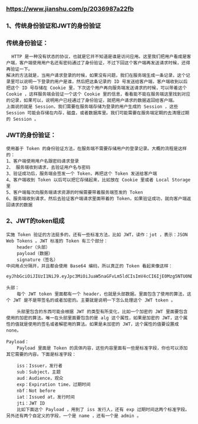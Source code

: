 ### https://www.jianshu.com/p/2036987a22fb
### 1、传统身份验证和JWT的身份验证
### 传统身份验证：
      HTTP 是一种没有状态的协议，也就是它并不知道是谁是访问应用。这里我们把用户看成是客户端，客户端使用用户名还有密码通过了身份验证，不过下回这个客户端再发送请求时候，还得再验证一下。
    解决的方法就是，当用户请求登录的时候，如果没有问题，我们在服务端生成一条记录，这个记录里可以说明一下登录的用户是谁，然后把这条记录的 ID 号发送给客户端，客户端收到以后把这个 ID 号存储在 Cookie 里，下次这个用户再向服务端发送请求的时候，可以带着这个 Cookie ，这样服务端会验证一个这个 Cookie 里的信息，看看能不能在服务端这里找到对应的记录，如果可以，说明用户已经通过了身份验证，就把用户请求的数据返回给客户端。
    上面说的就是 Session，我们需要在服务端存储为登录的用户生成的 Session ，这些 Session 可能会存储在内存，磁盘，或者数据库里。我们可能需要在服务端定期的去清理过期的 Session 。
### JWT的身份验证：
    使用基于 Token 的身份验证方法，在服务端不需要存储用户的登录记录。大概的流程是这样的：
    1、客户端使用用户名跟密码请求登录
    2、 服务端收到请求，去验证用户名与密码
    3、验证成功后，服务端会签发一个 Token，再把这个 Token 发送给客户端
    4、客户端收到 Token 以后可以把它存储起来，比如放在 Cookie 里或者 Local Storage 里
    5、客户端每次向服务端请求资源的时候需要带着服务端签发的 Token
    6、服务端收到请求，然后去验证客户端请求里面带着的 Token，如果验证成功，就向客户端返回请求的数据


### 2、JWT的token组成

    实施 Token 验证的方法挺多的，还有一些标准方法，比如 JWT，读作：jot ，表示：JSON Web Tokens 。JWT 标准的 Token 有三个部分：
        header（头部）
        payload（数据）
        signature（签名）
    中间用点分隔开，并且都会使用 Base64 编码，所以真正的 Token 看起来像这样：
        eyJhbGciOiJIUzI1NiJ9.eyJpc3MiOiJuaW5naGFvLm5ldCIsImV4cCI6IjE0Mzg5NTU0NDUiLCJuYW1lIjoid2FuZ2hhbyIsImFkbWluIjp0cnVlfQ.SwyHTEx_RQppr97g4J5lKXtabJecpejuef8AqKYMAJc

    头部：
        每个 JWT token 里面都有一个 header，也就是头部数据。里面包含了使用的算法，这个 JWT 是不是带签名的或者加密的。主要就是说明一下怎么处理这个 JWT token 。

        头部里包含的东西可能会根据 JWT 的类型有所变化，比如一个加密的 JWT 里面要包含使用的加密的算法。唯一在头部里面要包含的是 alg 这个属性，如果是加密的 JWT，这个属性的值就是使用的签名或者解密用的算法。如果是未加密的 JWT，这个属性的值要设置成 none。

    Payload：
        Payload 里面是 Token 的具体内容，这些内容里面有一些是标准字段，你也可以添加其它需要的内容。下面是标准字段：

        iss：Issuer，发行者
        sub：Subject，主题
        aud：Audience，观众
        exp：Expiration time，过期时间
        nbf：Not before
        iat：Issued at，发行时间
        jti：JWT ID
        比如下面这个 Payload ，用到了 iss 发行人，还有 exp 过期时间这两个标准字段。另外还有两个自定义的字段，一个是 name ，还有一个是 admin 。

